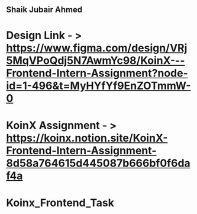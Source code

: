  


## Shaik Jubair Ahmed


# Design Link - >  https://www.figma.com/design/VRj5MqVPoQdj5N7AwmYc98/KoinX---Frontend-Intern-Assignment?node-id=1-496&t=MyHYfYf9EnZOTmmW-0


# KoinX Assignment - > https://koinx.notion.site/KoinX-Frontend-Intern-Assignment-8d58a764615d445087b666bf0f6daf4a

# Koinx_Frontend_Task
